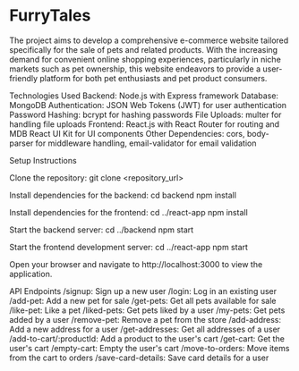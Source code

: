 # FurryTales
The project aims to develop a comprehensive e-commerce website tailored specifically for the sale of pets and related products. With the increasing demand for convenient online shopping experiences, particularly in niche markets such as pet ownership, this website endeavors to provide a user-friendly platform for both pet enthusiasts and pet product consumers.

Technologies Used
Backend: Node.js with Express framework
Database: MongoDB
Authentication: JSON Web Tokens (JWT) for user authentication
Password Hashing: bcrypt for hashing passwords
File Uploads: multer for handling file uploads
Frontend: React.js with React Router for routing and MDB React UI Kit for UI components
Other Dependencies: cors, body-parser for middleware handling, email-validator for email validation

Setup Instructions

Clone the repository:
git clone <repository_url>

Install dependencies for the backend:
cd backend
npm install

Install dependencies for the frontend:
cd ../react-app
npm install

Start the backend server: 
cd ../backend
npm start

Start the frontend development server:
cd ../react-app
npm start

Open your browser and navigate to http://localhost:3000 to view the application.

API Endpoints
/signup: Sign up a new user
/login: Log in an existing user
/add-pet: Add a new pet for sale
/get-pets: Get all pets available for sale
/like-pet: Like a pet
/liked-pets: Get pets liked by a user
/my-pets: Get pets added by a user
/remove-pet: Remove a pet from the store
/add-address: Add a new address for a user
/get-addresses: Get all addresses of a user
/add-to-cart/:productId: Add a product to the user's cart
/get-cart: Get the user's cart
/empty-cart: Empty the user's cart
/move-to-orders: Move items from the cart to orders
/save-card-details: Save card details for a user
